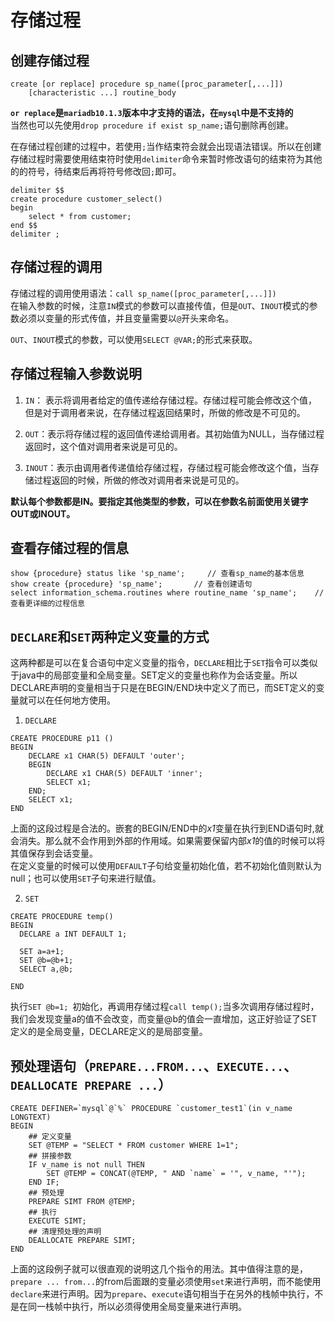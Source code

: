 # 存储过程

## 创建存储过程
```
create [or replace] procedure sp_name([proc_parameter[,...]])
    [characteristic ...] routine_body
```
**`or replace`是`mariadb10.1.3`版本中才支持的语法，在`mysql`中是不支持的**  
当然也可以先使用`drop procedure if exist sp_name;`语句删除再创建。  

在存储过程创建的过程中，若使用`;`当作结束符会就会出现语法错误。所以在创建存储过程时需要使用结束符时使用`delimiter`命令来暂时修改语句的结束符为其他的的符号，待结束后再将符号修改回`;`即可。
```
delimiter $$
create procedure customer_select()
begin
    select * from customer;
end $$
delimiter ;
```

## 存储过程的调用

存储过程的调用使用语法：`call sp_name([proc_parameter[,...]])`  
在输入参数的时候，注意`IN`模式的参数可以直接传值，但是`OUT`、`INOUT`模式的参数必须以变量的形式传值，并且变量需要以`@`开头来命名。

`OUT`、`INOUT`模式的参数，可以使用`SELECT @VAR;`的形式来获取。

## 存储过程输入参数说明

1. `IN`： 表示将调用者给定的值传递给存储过程。存储过程可能会修改这个值，但是对于调用者来说，在存储过程返回结果时，所做的修改是不可见的。

2. `OUT`：表示将存储过程的返回值传递给调用者。其初始值为NULL，当存储过程返回时，这个值对调用者来说是可见的。

3. `INOUT`：表示由调用者传递值给存储过程，存储过程可能会修改这个值，当存储过程返回的时候，所做的修改对调用者来说是可见的。

**默认每个参数都是IN。要指定其他类型的参数，可以在参数名前面使用关键字OUT或INOUT。**

## 查看存储过程的信息

```
show {procedure} status like 'sp_name';     // 查看sp_name的基本信息
show create {procedure} 'sp_name';       // 查看创建语句
select information_schema.routines where routine_name 'sp_name';    // 查看更详细的过程信息
```

## `DECLARE`和`SET`两种定义变量的方式

这两种都是可以在复合语句中定义变量的指令，`DECLARE`相比于`SET`指令可以类似于java中的局部变量和全局变量。SET定义的变量也称作为会话变量。所以DECLARE声明的变量相当于只是在BEGIN/END块中定义了而已，而SET定义的变量就可以在任何地方使用。

1. `DECLARE`
```
CREATE PROCEDURE p11 () 
BEGIN 
    DECLARE x1 CHAR(5) DEFAULT 'outer'; 
    BEGIN 
        DECLARE x1 CHAR(5) DEFAULT 'inner'; 
        SELECT x1; 
    END; 
    SELECT x1; 
END 
```
上面的这段过程是合法的。嵌套的BEGIN/END中的*x1*变量在执行到END语句时,就会消失。那么就不会作用到外部的作用域。如果需要保留内部*x1*的值的时候可以将其值保存到会话变量。   
在定义变量的时候可以使用`DEFAULT`子句给变量初始化值，若不初始化值则默认为null；也可以使用`SET`子句来进行赋值。

2. `SET`
```
CREATE PROCEDURE temp()
BEGIN
  DECLARE a INT DEFAULT 1;
 
  SET a=a+1;
  SET @b=@b+1;
  SELECT a,@b;
 
END
```
执行`SET @b=1; `初始化，再调用存储过程`call temp();`当多次调用存储过程时，我们会发现变量a的值不会改变，而变量@b的值会一直增加，这正好验证了SET定义的是全局变量，DECLARE定义的是局部变量。

## 预处理语句（`PREPARE...FROM...`、`EXECUTE...`、`DEALLOCATE PREPARE ...`）
```
CREATE DEFINER=`mysql`@`%` PROCEDURE `customer_test1`(in v_name LONGTEXT)
BEGIN
    ## 定义变量
	SET @TEMP = "SELECT * FROM customer WHERE 1=1";
	## 拼接参数
	IF v_name is not null THEN 
		SET @TEMP = CONCAT(@TEMP, " AND `name` = '", v_name, "'");
	END IF;
	## 预处理
	PREPARE SIMT FROM @TEMP;
    ## 执行
	EXECUTE SIMT;
	## 清理预处理的声明
	DEALLOCATE PREPARE SIMT;
END
```
上面的这段例子就可以很直观的说明这几个指令的用法。其中值得注意的是，`prepare ... from...`的from后面跟的变量必须使用`set`来进行声明，而不能使用`declare`来进行声明。因为`prepare`、`execute`语句相当于在另外的栈帧中执行，不是在同一栈帧中执行，所以必须得使用全局变量来进行声明。




